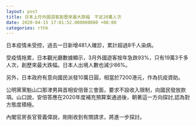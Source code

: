 ```yaml
---
layout: post
title: 日本上月外國遊客創歷來最大跌幅　不足20萬人次
date: 2020-04-15 17:01:52.000000000 +08:00
categories: rthk
---
```


日本疫情未受控，過去一日新增481人確診，累計超過8千人染病。

受疫情拖累，日本觀光廳數據顯示，3月外國遊客按年急跌93%，只有19萬3千多人次，創歷來最大跌幅。日本人出境人數也減少86%。

另外，日本政府有意向國民派發10萬日圓，相當於7200港元，作為抗疫資助。

公明黨黨魁山口那津男與首相安倍晉三會面，要求不設收入限制，向國民發放款項。山口說，安倍答應在2020年度補充預算案通過後，朝著這一方向探討,認為對方態度積極。

內閣官房長官菅義偉說，剛剛收到有關請求，將進一步探討。
